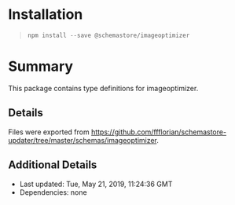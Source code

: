 # Installation
> `npm install --save @schemastore/imageoptimizer`

# Summary
This package contains type definitions for imageoptimizer.

## Details
Files were exported from https://github.com/ffflorian/schemastore-updater/tree/master/schemas/imageoptimizer.

## Additional Details
* Last updated: Tue, May 21, 2019, 11:24:36 GMT
* Dependencies: none
